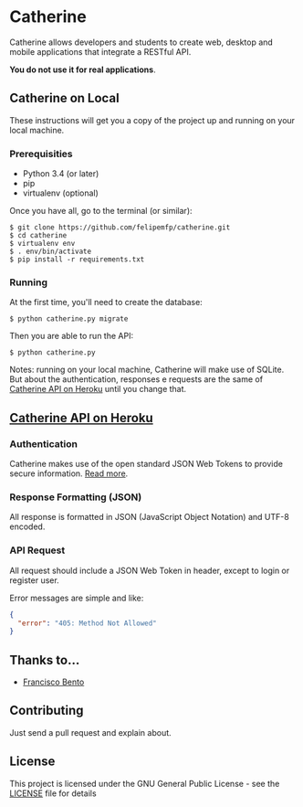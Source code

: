 # Catherine

Catherine allows developers and students to create web, desktop and mobile applications that integrate a RESTful API.

**You do not use it for real applications**.

## Catherine on Local

These instructions will get you a copy of the project up and running on your local machine.

### Prerequisities

- Python 3.4 (or later)
- pip
- virtualenv (optional)

Once you have all, go to the terminal (or similar):

```
$ git clone https://github.com/felipemfp/catherine.git
$ cd catherine
$ virtualenv env
$ . env/bin/activate
$ pip install -r requirements.txt
```

### Running

At the first time, you'll need to create the database:

```
$ python catherine.py migrate
```

Then you are able to run the API:

```
$ python catherine.py
```

Notes: running on your local machine, Catherine will make use of SQLite. But about the authentication, responses e requests are the same of [Catherine API on Heroku](#catherine-api-on-heroku) until you change that.

## [Catherine API on Heroku](//catherine-api.herokuapp.com/)

### Authentication
Catherine makes use of the open standard JSON Web Tokens to provide secure information. [Read more](https://jwt.io/introduction/).

### Response Formatting (JSON)
All response is formatted in JSON (JavaScript Object Notation) and UTF-8 encoded.

### API Request

All request should include a JSON Web Token in header, except to login or register user.

Error messages are simple and like:

```json
{
  "error": "405: Method Not Allowed"
}
```

## Thanks to...

- [Francisco Bento](//github.com/chicobentojr)

## Contributing

Just send a pull request and explain about.

## License

This project is licensed under the GNU General Public License - see the [LICENSE](LICENSE) file for details
